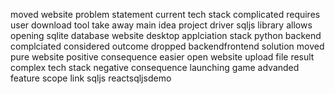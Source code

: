 moved website problem statement current tech stack complicated requires user download tool take away main idea project driver sqljs library allows opening sqlite database website desktop applciation stack python backend complciated considered outcome dropped backendfrontend solution moved pure website positive consequence easier open website upload file result complex tech stack negative consequence launching game advanded feature scope link sqljs reactsqljsdemo